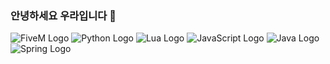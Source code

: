 ### 안녕하세요 우라입니다 🙌

![FiveM Logo](https://cdn.jsdelivr.net/gh/devicons/devicon/icons/fivem/fivem-original.svg) ![Python Logo](https://cdn.jsdelivr.net/gh/devicons/devicon/icons/python/python-original.svg) ![Lua Logo](https://cdn.jsdelivr.net/gh/devicons/devicon/icons/lua/lua-original.svg) ![JavaScript Logo](https://cdn.jsdelivr.net/gh/devicons/devicon/icons/javascript/javascript-original.svg) ![Java Logo](https://cdn.jsdelivr.net/gh/devicons/devicon/icons/java/java-original.svg) ![Spring Logo](https://cdn.jsdelivr.net/gh/devicons/devicon/icons/spring/spring-original.svg)
